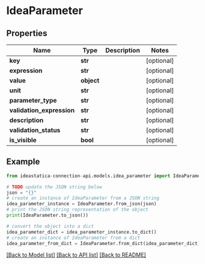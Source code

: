 # IdeaParameter


## Properties

Name | Type | Description | Notes
------------ | ------------- | ------------- | -------------
**key** | **str** |  | [optional] 
**expression** | **str** |  | [optional] 
**value** | **object** |  | [optional] 
**unit** | **str** |  | [optional] 
**parameter_type** | **str** |  | [optional] 
**validation_expression** | **str** |  | [optional] 
**description** | **str** |  | [optional] 
**validation_status** | **str** |  | [optional] 
**is_visible** | **bool** |  | [optional] 

## Example

```python
from ideastatica-connection-api.models.idea_parameter import IdeaParameter

# TODO update the JSON string below
json = "{}"
# create an instance of IdeaParameter from a JSON string
idea_parameter_instance = IdeaParameter.from_json(json)
# print the JSON string representation of the object
print(IdeaParameter.to_json())

# convert the object into a dict
idea_parameter_dict = idea_parameter_instance.to_dict()
# create an instance of IdeaParameter from a dict
idea_parameter_from_dict = IdeaParameter.from_dict(idea_parameter_dict)
```
[[Back to Model list]](../README.md#documentation-for-models) [[Back to API list]](../README.md#documentation-for-api-endpoints) [[Back to README]](../README.md)


